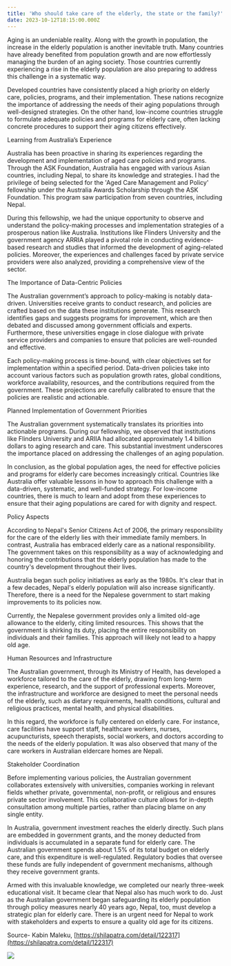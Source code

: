 ```yaml
---
title: 'Who should take care of the elderly, the state or the family?'
date: 2023-10-12T18:15:00.000Z
---
```


Aging is an undeniable reality. Along with the growth in population, the increase in the elderly population is another inevitable truth. Many countries have already benefited from population growth and are now effortlessly managing the burden of an aging society. Those countries currently experiencing a rise in the elderly population are also preparing to address this challenge in a systematic way.

Developed countries have consistently placed a high priority on elderly care, policies, programs, and their implementation. These nations recognize the importance of addressing the needs of their aging populations through well-designed strategies. On the other hand, low-income countries struggle to formulate adequate policies and programs for elderly care, often lacking concrete procedures to support their aging citizens effectively.

Learning from Australia’s Experience

Australia has been proactive in sharing its experiences regarding the development and implementation of aged care policies and programs. Through the ASK Foundation, Australia has engaged with various Asian countries, including Nepal, to share its knowledge and strategies. I had the privilege of being selected for the 'Aged Care Management and Policy' fellowship under the Australia Awards Scholarship through the ASK Foundation. This program saw participation from seven countries, including Nepal.

During this fellowship, we had the unique opportunity to observe and understand the policy-making processes and implementation strategies of a prosperous nation like Australia. Institutions like Flinders University and the government agency ARRIA played a pivotal role in conducting evidence-based research and studies that informed the development of aging-related policies. Moreover, the experiences and challenges faced by private service providers were also analyzed, providing a comprehensive view of the sector.

The Importance of Data-Centric Policies

The Australian government’s approach to policy-making is notably data-driven. Universities receive grants to conduct research, and policies are crafted based on the data these institutions generate. This research identifies gaps and suggests programs for improvement, which are then debated and discussed among government officials and experts. Furthermore, these universities engage in close dialogue with private service providers and companies to ensure that policies are well-rounded and effective.

Each policy-making process is time-bound, with clear objectives set for implementation within a specified period. Data-driven policies take into account various factors such as population growth rates, global conditions, workforce availability, resources, and the contributions required from the government. These projections are carefully calibrated to ensure that the policies are realistic and actionable.

Planned Implementation of Government Priorities

The Australian government systematically translates its priorities into actionable programs. During our fellowship, we observed that institutions like Flinders University and ARIIA had allocated approximately 1.4 billion dollars to aging research and care. This substantial investment underscores the importance placed on addressing the challenges of an aging population.

In conclusion, as the global population ages, the need for effective policies and programs for elderly care becomes increasingly critical. Countries like Australia offer valuable lessons in how to approach this challenge with a data-driven, systematic, and well-funded strategy. For low-income countries, there is much to learn and adopt from these experiences to ensure that their aging populations are cared for with dignity and respect.

Policy Aspects

According to Nepal's Senior Citizens Act of 2006, the primary responsibility for the care of the elderly lies with their immediate family members. In contrast, Australia has embraced elderly care as a national responsibility. The government takes on this responsibility as a way of acknowledging and honoring the contributions that the elderly population has made to the country's development throughout their lives.

Australia began such policy initiatives as early as the 1980s. It's clear that in a few decades, Nepal's elderly population will also increase significantly. Therefore, there is a need for the Nepalese government to start making improvements to its policies now.

Currently, the Nepalese government provides only a limited old-age allowance to the elderly, citing limited resources. This shows that the government is shirking its duty, placing the entire responsibility on individuals and their families. This approach will likely not lead to a happy old age.

Human Resources and Infrastructure

The Australian government, through its Ministry of Health, has developed a workforce tailored to the care of the elderly, drawing from long-term experience, research, and the support of professional experts. Moreover, the infrastructure and workforce are designed to meet the personal needs of the elderly, such as dietary requirements, health conditions, cultural and religious practices, mental health, and physical disabilities.

In this regard, the workforce is fully centered on elderly care. For instance, care facilities have support staff, healthcare workers, nurses, acupuncturists, speech therapists, social workers, and doctors according to the needs of the elderly population. It was also observed that many of the care workers in Australian eldercare homes are Nepali.

Stakeholder Coordination

Before implementing various policies, the Australian government collaborates extensively with universities, companies working in relevant fields whether private, governmental, non-profit, or religious and ensures private sector involvement. This collaborative culture allows for in-depth consultation among multiple parties, rather than placing blame on any single entity.

In Australia, government investment reaches the elderly directly. Such plans are embedded in government grants, and the money deducted from individuals is accumulated in a separate fund for elderly care. The Australian government spends about 1.5% of its total budget on elderly care, and this expenditure is well-regulated. Regulatory bodies that oversee these funds are fully independent of government mechanisms, although they receive government grants.

Armed with this invaluable knowledge, we completed our nearly three-week educational visit. It became clear that Nepal also has much work to do. Just as the Australian government began safeguarding its elderly population through policy measures nearly 40 years ago, Nepal, too, must develop a strategic plan for elderly care. There is an urgent need for Nepal to work with stakeholders and experts to ensure a quality old age for its citizens.

Source- Kabin Maleku, [https://shilapatra.com/detail/122317](https://shilapatra.com/detail/122317)

![](</images/Add a subheading.png>)
